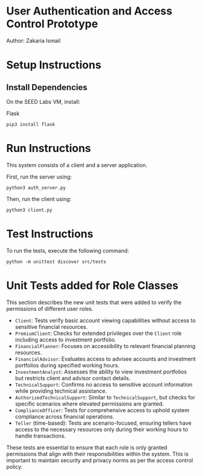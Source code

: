 # User Authentication and Access Control Prototype
Author: Zakaria Ismail

# Setup Instructions

## Install Dependencies

On the SEED Labs VM, install:

Flask
```
pip3 install flask
```

# Run Instructions

This system consists of a client and a server application.

First, run the server using:
```
python3 auth_server.py
```

Then, run the client using:
```
python3 client.py
```
# Test Instructions

To run the tests, execute the following command:

```
python -m unittest discover src/tests
```


# Unit Tests added for Role Classes
This section describes the new unit tests that were added to verify the permissions of different user roles.

- `Client`: Tests verify basic account viewing capabilities without access to sensitive financial resources.
- `PremiumClient`: Checks for extended privileges over the `Client` role including access to investment portfolio.
- `FinancialPlanner`: Focuses on accessibility to relevant financial planning resources.
- `FinancialAdvisor`: Evaluates access to advisee accounts and investment portfolios during specified working hours.
- `InvestmentAnalyst`: Assesses the ability to view investment portfolios but restricts client and advisor contact details.
- `TechnicalSupport`: Confirms no access to sensitive account information while providing technical assistance.
- `AuthorizedTechnicalSupport`: Similar to `TechnicalSupport`, but checks for specific scenarios where elevated permissions are granted.
- `ComplianceOfficer`: Tests for comprehensive access to uphold system compliance across financial operations.
- `Teller` (time-based): Tests are scenario-focused, ensuring tellers have access to the necessary resources only during their working hours to handle transactions.

These tests are essential to ensure that each role is only granted permissions that align with their responsibilities within the system. This is important to maintain security and privacy norms as per the access control policy.
